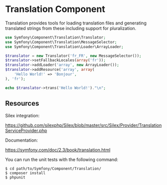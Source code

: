 Translation Component
=====================

Translation provides tools for loading translation files and generating
translated strings from these including support for pluralization.

```php
use Symfony\Component\Translation\Translator;
use Symfony\Component\Translation\MessageSelector;
use Symfony\Component\Translation\Loader\ArrayLoader;

$translator = new Translator('fr_FR', new MessageSelector());
$translator->setFallbackLocales(array('fr'));
$translator->addLoader('array', new ArrayLoader());
$translator->addResource('array', array(
    'Hello World!' => 'Bonjour',
), 'fr');

echo $translator->trans('Hello World!')."\n";
```

Resources
---------

Silex integration:

https://github.com/silexphp/Silex/blob/master/src/Silex/Provider/TranslationServiceProvider.php

Documentation:

https://symfony.com/doc/2.3/book/translation.html

You can run the unit tests with the following command:

    $ cd path/to/Symfony/Component/Translation/
    $ composer install
    $ phpunit

